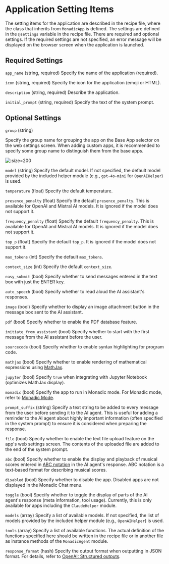 # Application Setting Items

The setting items for the application are described in the recipe file, where the class that inherits from `MonadicApp` is defined. The settings are defined in the `@settings` variable in the recipe file. There are required and optional settings. If the required settings are not specified, an error message will be displayed on the browser screen when the application is launched.

## Required Settings

`app_name` (string, required)
Specify the name of the application (required).

`icon` (string, required)
Specify the icon for the application (emoji or HTML).

`description` (string, required)
Describe the application.

`initial_prompt` (string, required)
Specify the text of the system prompt.

## Optional Settings

`group` (string)

Specify the group name for grouping the app on the Base App selector on the web settings screen. When adding custom apps, it is recommended to specify some group name to distinguish them from the base apps.

![](/assets/images/groups.png ':size=200')

`model` (string)
Specify the default model. If not specified, the default model provided by the included helper module (e.g., `gpt-4o-mini` for `OpenAIHelper`) is used.

`temperature` (float)
Specify the default temperature.

`presence_penalty` (float)
Specify the default `presence_penalty`. This is available for OpenAI and Mistral AI models. It is ignored if the model does not support it.

`frequency_penalty` (float)
Specify the default `frequency_penalty`. This is available for OpenAI and Mistral AI models. It is ignored if the model does not support it.

`top_p` (float)
Specify the default `top_p`. It is ignored if the model does not support it.

`max_tokens` (int)
Specify the default `max_tokens`.

`context_size` (int)
Specify the default `context_size`.

`easy_submit` (bool)
Specify whether to send messages entered in the text box with just the ENTER key.

`auto_speech` (bool)
Specify whether to read aloud the AI assistant's responses.

`image` (bool)
Specify whether to display an image attachment button in the message box sent to the AI assistant.

`pdf` (bool)
Specify whether to enable the PDF database feature.

`initiate_from_assistant` (bool)
Specify whether to start with the first message from the AI assistant before the user.

`sourcecode` (bool)
Specify whether to enable syntax highlighting for program code.

`mathjax` (bool)
Specify whether to enable rendering of mathematical expressions using [MathJax](https://www.mathjax.org/).

`jupyter` (bool)
Specify `true` when integrating with Jupyter Notebook (optimizes MathJax display).

`monadic` (bool)
Specify the app to run in Monadic mode. For Monadic mode, refer to [Monadic Mode](/monadic-mode.md).

`prompt_suffix` (string)
Specify a text string to be added to every message from the user before sending it to the AI agent. This is useful for adding a reminder to the AI agent about highly important information (often specified in the system prompt) to ensure it is considered when preparing the response.

`file` (bool)
Specify whether to enable the text file upload feature on the app's web settings screen. The contents of the uploaded file are added to the end of the system prompt.

`abc` (bool)
Specify whether to enable the display and playback of musical scores entered in [ABC notation](https://abcnotation.com/) in the AI agent's response. ABC notation is a text-based format for describing musical scores.

`disabled` (bool)
Specify whether to disable the app. Disabled apps are not displayed in the Monadic Chat menu.

`toggle` (bool)
Specify whether to toggle the display of parts of the AI agent's response (meta information, tool usage). Currently, this is only available for apps including the `ClaudeHelper` module.

`models` (array)
Specify a list of available models. If not specified, the list of models provided by the included helper module (e.g., `OpenAIHelper`) is used.

`tools` (array)
Specify a list of available functions. The actual definition of the functions specified here should be written in the recipe file or in another file as instance methods of the `MonadicAgent` module.

`response_format` (hash)
Specify the output format when outputting in JSON format. For details, refer to [OpenAI: Structured outputs](https://platform.openai.com/docs/guides/structured-outputs).

